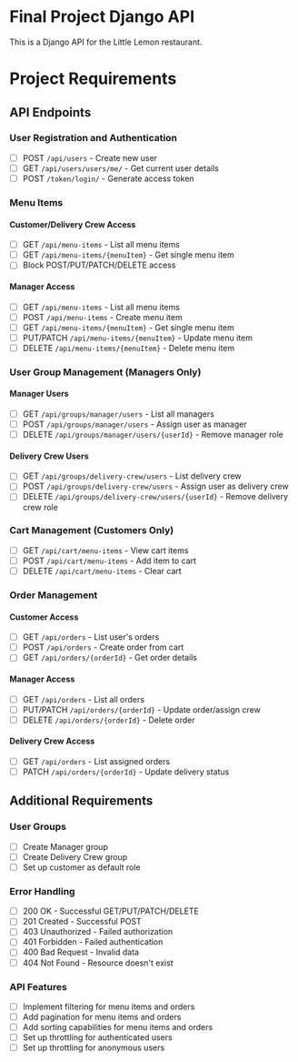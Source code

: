 # Final Project Django API

This is a Django API for the Little Lemon restaurant.


# Project Requirements

## API Endpoints

### User Registration and Authentication
- [ ] POST `/api/users` - Create new user
- [ ] GET `/api/users/users/me/` - Get current user details 
- [ ] POST `/token/login/` - Generate access token

### Menu Items
#### Customer/Delivery Crew Access
- [ ] GET `/api/menu-items` - List all menu items
- [ ] GET `/api/menu-items/{menuItem}` - Get single menu item
- [ ] Block POST/PUT/PATCH/DELETE access

#### Manager Access  
- [ ] GET `/api/menu-items` - List all menu items
- [ ] POST `/api/menu-items` - Create menu item
- [ ] GET `/api/menu-items/{menuItem}` - Get single menu item
- [ ] PUT/PATCH `/api/menu-items/{menuItem}` - Update menu item
- [ ] DELETE `/api/menu-items/{menuItem}` - Delete menu item

### User Group Management (Managers Only)
#### Manager Users
- [ ] GET `/api/groups/manager/users` - List all managers
- [ ] POST `/api/groups/manager/users` - Assign user as manager
- [ ] DELETE `/api/groups/manager/users/{userId}` - Remove manager role

#### Delivery Crew Users
- [ ] GET `/api/groups/delivery-crew/users` - List delivery crew
- [ ] POST `/api/groups/delivery-crew/users` - Assign user as delivery crew
- [ ] DELETE `/api/groups/delivery-crew/users/{userId}` - Remove delivery crew role

### Cart Management (Customers Only)
- [ ] GET `/api/cart/menu-items` - View cart items
- [ ] POST `/api/cart/menu-items` - Add item to cart
- [ ] DELETE `/api/cart/menu-items` - Clear cart

### Order Management
#### Customer Access
- [ ] GET `/api/orders` - List user's orders
- [ ] POST `/api/orders` - Create order from cart
- [ ] GET `/api/orders/{orderId}` - Get order details

#### Manager Access
- [ ] GET `/api/orders` - List all orders
- [ ] PUT/PATCH `/api/orders/{orderId}` - Update order/assign crew
- [ ] DELETE `/api/orders/{orderId}` - Delete order

#### Delivery Crew Access
- [ ] GET `/api/orders` - List assigned orders
- [ ] PATCH `/api/orders/{orderId}` - Update delivery status

## Additional Requirements

### User Groups
- [ ] Create Manager group
- [ ] Create Delivery Crew group
- [ ] Set up customer as default role

### Error Handling
- [ ] 200 OK - Successful GET/PUT/PATCH/DELETE
- [ ] 201 Created - Successful POST
- [ ] 403 Unauthorized - Failed authorization
- [ ] 401 Forbidden - Failed authentication
- [ ] 400 Bad Request - Invalid data
- [ ] 404 Not Found - Resource doesn't exist

### API Features
- [ ] Implement filtering for menu items and orders
- [ ] Add pagination for menu items and orders
- [ ] Add sorting capabilities for menu items and orders
- [ ] Set up throttling for authenticated users
- [ ] Set up throttling for anonymous users
